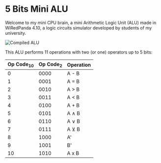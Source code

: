 # 5 Bits Mini ALU

Welcome to my mini CPU brain, a mini Arithmetic Logic Unit (ALU) made in WiRedPanda 4.10, a logic circuits simulator developed by students of my university.

![Compiled ALU](https://i.imgur.com/DAjI05J.png)

This ALU performs 11 operations with two (or one) operators up to 5 bits:

| Op Code<sub>10</sub> | Op Code<sub>2</sub> | Operation |
| -------- | ------- | ------- |
| 0 | 0000 | A - B |
| 1 | 0001 | A = B |
| 2 | 0010 | A > B |
| 3 | 0011 | A < B |
| 4 | 0100 | A + B |
| 5 | 0101 | A ∧ B |
| 6 | 0110 | A ∨ B |
| 7 | 0111 | A ⊻ B |
| 8 | 1000 | A' |
| 9 | 1001 | B' |
| 10 | 1010 | A x B |



